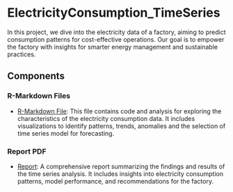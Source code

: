 # ElectricityConsumption_TimeSeries
In this project, we dive into the electricity data of a factory, aiming to predict consumption patterns for cost-effective operations. Our goal is to empower the factory with insights for smarter energy management and sustainable practices.

## Components

### R-Markdown Files

- [R-Markdown File](https://github.com/faridasimaika/ElectricityConsumption_TimeSeries/blob/main/TSProject.Rmd): This file contains code and analysis for exploring the characteristics of the electricity consumption data. It includes visualizations to identify patterns, trends, anomalies and the selection of time series model for forecasting.

### Report PDF

- [Report](https://github.com/faridasimaika/ElectricityConsumption_TimeSeries/blob/main/TSproject.pdf): A comprehensive report summarizing the findings and results of the time series analysis. It includes insights into electricity consumption patterns, model performance, and recommendations for the factory.
